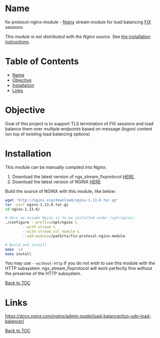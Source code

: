Name
=================
fix-protocol-nginx-module - [Nginx](https://www.nginx.com/) stream module for load balancing [FIX](https://www.fixtrading.org/) sessions

*This module is not distributed with the Nginx source.* See [the installation instructions](#installation).

Table of Contents
=================

* [Name](#name)
* [Objective](#objective)
* [Installation](#installation)
* [Links](#links)

Objective
========

Goal of this project is to support TLS termination of FIX sessions and load balance them over multiple endpoints based on message (logon) content (on top of existing load balancing options)

Installation
============

This module can be manually compiled into Nginx:

1. Download the latest version of ngx_stream_fixprotocol [HERE](https://github.com/gluck/fix-protocol-nginx-module/tags).
1. Download the latest version of NGINX [HERE](http://nginx.org/)

Build the source of NGINX with this module, like below:

```bash
wget 'http://nginx.org/download/nginx-1.13.6.tar.gz'
tar -xzvf nginx-1.13.6.tar.gz
cd nginx-1.13.6/

# Here we assume Nginx is to be installed under /opt/nginx/.
./configure --prefix=/opt/nginx \
        --with-stream \
        --with-stream_ssl_module \
        --add-module=/path/to/fix-protocol-nginx-module

# Build and install
make -j4
make install
```

You may use `--without-http` if you do not wish to use this module with the HTTP subsystem.
ngx_stream_fixprotocol will work perfectly fine without the presense of the HTTP subsystem.

[Back to TOC](#table-of-contents)

Links
=====

https://docs.nginx.com/nginx/admin-guide/load-balancer/tcp-udp-load-balancer/

[Back to TOC](#table-of-contents)
